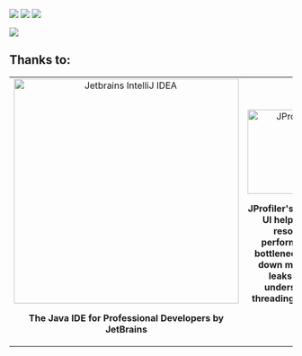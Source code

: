 [![](https://discord.com/api/guilds/805168792250220544/widget.png)](https://discord.gg/wpHCbqJRmM "Discord")
[![](https://img.shields.io/github/release/DiscordSRV/DiscordSRV.svg)](https://www.spigotmc.org/resources/1-7-1-17-staff-chat.92585/history "Latest release")
[![](https://img.shields.io/github/license/DiscordSRV/DiscordSRV.svg)](https://github.com/Pace1337/StaffChat/blob/master/LICENSE "License")

[![](https://bstats.org/signatures/bukkit/staff%20Chat.svg)](https://bstats.org/signatures/bukkit/staff%20Chat.svg "StaffChat on bStats")

## Thanks to:
<table>
    <tr>
        <td align="center" width="50%">
            <a href="https://www.jetbrains.com/idea/"><img src="https://scarsz.me/i/x2262.png" alt="Jetbrains IntelliJ IDEA" width="400px"></img></a>
            <p><strong>The Java IDE for Professional Developers by JetBrains</strong></p>            
        </td>
        <td align="center" width="50%">
            <a href="http://www.ej-technologies.com/products/jprofiler/overview.html"><img src="https://www.ej-technologies.com/images/product_banners/jprofiler_large.png" alt="JProfiler" width="150px"></img></a>
            <p><strong>JProfiler's intuitive UI helps you resolve performance bottlenecks, pin down memory leaks and understand threading issues.</strong></p>
        </td>
    </tr>
</table>


